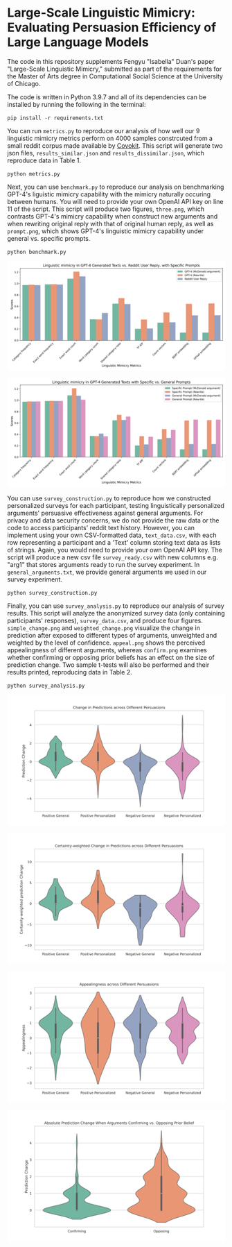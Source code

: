 # Large-Scale Linguistic Mimicry: Evaluating Persuasion Efficiency of Large Language Models

The code in this repository supplements Fengyu "Isabella" Duan's paper "Large-Scale Linguistic Mimicry," submitted as part of the requirements for the Master of Arts degree in Computational Social Science at the University of Chicago.

The code is written in Python 3.9.7 and all of its dependencies can be installed by running the following in the terminal:

```
pip install -r requirements.txt
```

You can run `metrics.py` to reproduce our analysis of how well our 9 linguistic mimicry metrics perform on 4000 samples constrcuted from a small reddit corpus made available by [Covokit](https://convokit.cornell.edu/documentation/reddit-small.html#usage). This script will generate two json files,  `results_similar.json` and  `results_dissimilar.json`, which reproduce data in Table 1. 

```
python metrics.py
```
Next, you can use `benchmark.py` to reproduce our analysis on benchmarking GPT-4's liguistic mimicry capability with the mimicry naturally occuring between humans. You will need to provide your own OpenAI API key on line 11 of the script. This script will produce two figures, `three.png`, which contrasts GPT-4's mimicry capability when construct new arguments and when rewriting original reply with that of original human reply, as well as `prompt.png`, which shows GPT-4's linguistic mimicry capability under general vs. specific prompts.

```
python benchmark.py
```

![Linguistic mimicry in GPT-4 Generated Texts vs. Reddit User Reply, with Specific Prompts](https://github.com/isaduan/llm-persuasion/blob/main/three.png)

![Linguistic mimicry in GPT-4 Generated Texts with Specific vs. General Prompts](https://github.com/isaduan/llm-persuasion/blob/main/prompt.png)

You can use `survey_construction.py` to reproduce how we constructed personalized surveys for each participant, testing linguistically personalized arguments' persuasive effectiveness against general arguments. For privacy and data security concerns, we do not provide the raw data or the code to access participants' reddit text history. However, you can implement using your own CSV-formatted data, `text_data.csv`, with each row representing a participant and a 'Text' column storing text data as lists of strings. Again, you would need to provide your own OpenAI API key. The script will produce a new csv file `survey_ready.csv` with new columns e.g. "arg1" that stores arguments ready to run the survey experiment. In `general_arguments.txt`, we provide general arguments we used in our survey experiment.

```
python survey_construction.py
```

Finally, you can use `survey_analysis.py` to reproduce our analysis of survey results. This script will analyze the anonymized survey data (only containing participants' responses), `survey_data.csv`, and produce four figures. `simple_change.png` and `weighted_change.png` visualize the change in prediction after exposed to different types of arguments, unweighted and weighted by the level of confidence. `appeal.png` shows the perceived appealingness of different arguments, whereas `confirm.png` examines whether confirming or opposing prior beliefs has an effect on the size of prediction change. Two sample t-tests will also be performed and their results printed, reproducing data in Table 2. 

```
python survey_analysis.py
```
![Change in Predictions across Different Persuasions](https://github.com/isaduan/llm-persuasion/blob/main/simple_change.png)

![Certainty-weighted Change in Predictions across Different Persuasions](https://github.com/isaduan/llm-persuasion/blob/main/weighted_change.png)

![Appealingness across Different Persuasions](https://github.com/isaduan/llm-persuasion/blob/main/appeal.png)

![Absolute Prediction Change When Arguments Confirming vs. Opposing Prior Belief](https://github.com/isaduan/llm-persuasion/blob/main/confirm.png)
